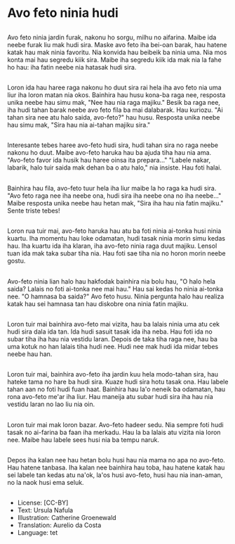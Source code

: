 # Avo feto ninia hudi

##
Avo feto ninia jardin furak, nakonu ho sorgu, milhu no aifarina. Maibe ida neebe furak liu mak hudi sira. Maske avo feto iha bei-oan barak, hau hatene katak hau mak ninia favoritu. Nia konvida hau beibeik ba ninia uma. Nia mos konta mai hau segredu kiik sira. Maibe iha segredu kiik ida mak nia la fahe ho hau: iha fatin neebe nia hatasak hudi sira.

##
Loron ida hau haree raga nakonu ho duut sira rai hela iha avo feto nia uma liur iha loron matan nia okos. Bainhira hau husu kona-ba raga nee, resposta unika neebe hau simu mak, "Nee hau nia raga majiku." Besik ba raga nee, iha hudi tahan barak neebe avo feto fila ba mai dalabarak. Hau kuriozu. "Ai tahan sira nee atu halo saida, avo-feto?" hau husu. Resposta unika neebe hau simu mak, "Sira hau nia ai-tahan majiku sira."

##
Interesante tebes haree avo-feto hudi sira, hudi tahan sira no raga neebe nakonu ho duut. Maibe avo-feto haruka hau ba ajuda tiha hau nia ama. "Avo-feto favor ida husik hau haree oinsa ita prepara..." "Labele nakar, labarik, halo tuir saida mak dehan ba o atu halo," nia insiste. Hau foti halai.

##
Bainhira hau fila, avo-feto tuur hela iha liur maibe la ho raga ka hudi sira. "Avo feto raga nee iha neebe ona, hudi sira iha neebe ona no iha neebe..." Maibe resposta unika neebe hau hetan mak, "Sira iha hau nia fatin majiku." Sente triste tebes!

##
Loron rua tuir mai, avo-feto haruka hau atu ba foti ninia ai-tonka husi ninia kuartu. Iha momentu hau loke odamatan, hudi tasak ninia morin simu kedas hau. Iha kuartu ida iha klaran, iha avo-feto ninia raga duut majiku. Lensol tuan ida mak taka subar tiha nia. Hau foti sae tiha nia no horon morin neebe gostu.

##
Avo-feto ninia lian halo hau hakfodak bainhira nia bolu hau, "O halo hela saida? Lalais no foti ai-tonka nee mai hau." Hau sai kedas ho ninia ai-tonka nee. "O hamnasa ba saida?" Avo feto husu. Ninia pergunta halo hau realiza katak hau sei hamnasa tan hau diskobre ona ninia fatin majiku.

##
Loron tuir mai bainhira avo-feto mai vizita, hau ba lalais ninia uma atu cek hudi sira dala ida tan. Ida hudi sasuit tasak ida iha neba. Hau foti ida no subar tiha iha hau nia vestidu laran. Depois de taka tiha raga nee, hau ba uma kotuk no han lalais tiha hudi nee. Hudi nee mak hudi ida midar tebes neebe hau han.

##
Loron tuir mai, bainhira avo-feto iha jardin kuu hela modo-tahan sira, hau hateke tama no hare ba hudi sira. Kuaze hudi sira hotu tasak ona. Hau labele tahan aan no foti hudi fuan haat. Bainhira hau la'o neneik ba odamatan, hau rona avo-feto me'ar iha liur. Hau maneija atu subar hudi sira iha hau nia vestidu laran no lao liu nia oin.

##
Loron tuir mai mak loron bazar. Avo-feto hadeer sedu. Nia sempre foti hudi tasak no ai-farina ba faan iha merkadu. Hau la ba lalais atu vizita nia loron nee. Maibe hau labele sees husi nia ba tempu naruk.

##
Depos iha kalan nee hau hetan bolu husi hau nia mama no apa no avo-feto. Hau hatene tanbasa. Iha kalan nee bainhira hau toba, hau hatene katak hau sei labele tan kedas atu na'ok, la'os husi avo-feto, husi hau nia inan-aman, no la naok husi ema seluk.

##
* License: [CC-BY]
* Text: Ursula Nafula
* Illustration: Catherine Groenewald
* Translation: Aurelio da Costa
* Language: tet
